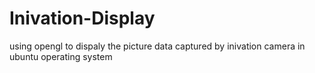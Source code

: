 # Inivation-Display
using opengl to dispaly the picture data captured by inivation camera in ubuntu operating system
